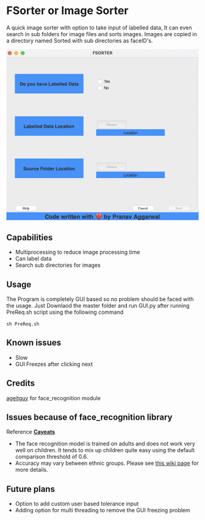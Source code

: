 # FSorter or Image Sorter
A quick image sorter with option to take input of labelled data, It can even search in sub folders for image files and sorts images. Images are copied in a directory named Sorted with sub directories as faceID's.

![alt text](https://github.com/Pranav0-0Aggarwal/FSorter/blob/main/APP.png?raw=true)

## Capabilities
* Multiprocessing to reduce image processing time
* Can label data
* Search sub directories for images

## Usage
The Program is completely GUI based so no problem should be faced with the usage.
Just Downlaod the master folder and run GUI.py after running PreReq.sh script using the following command

```
sh PreReq.sh
```

## Known issues
* Slow
* GUI Freezes after clicking next

## Credits
[ageitguy](https://github.com/ageitgey/face_recognition) for face_recognition module


## Issues because of face_recognition library
Reference [**Caveats**](https://github.com/ageitgey/face_recognition/blob/master/README.md)

* The face recognition model is trained on adults and does not work very well on children. It tends to mix
  up children quite easy using the default comparison threshold of 0.6.
* Accuracy may vary between ethnic groups. Please see [this wiki page](https://github.com/ageitgey/face_recognition/wiki/Face-Recognition-Accuracy-Problems#question-face-recognition-works-well-with-european-individuals-but-overall-accuracy-is-lower-with-asian-individuals) for more details.

## Future plans
* Option to add custom user based tolerance input
* Adding option for multi threading to remove the GUI freezing problem
